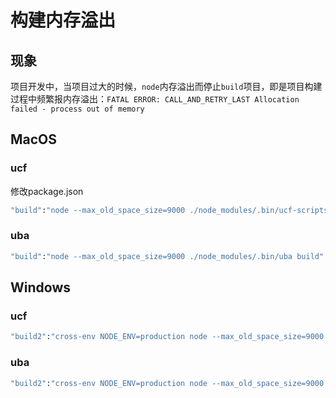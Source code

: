 # 构建内存溢出

<a name="a047b772"></a>
## 现象
项目开发中，当项目过大的时候，`node`内存溢出而停止`build`项目，即是项目构建过程中频繁报内存溢出：`FATAL ERROR: CALL_AND_RETRY_LAST Allocation failed - process out of memory`

<a name="4b86211f"></a>
## MacOS
<a name="uzLjD"></a>
### ucf
修改package.json

```bash
"build":"node --max_old_space_size=9000 ./node_modules/.bin/ucf-scripts build"
```

<a name="K5Sg6"></a>
### uba

```bash
"build":"node --max_old_space_size=9000 ./node_modules/.bin/uba build"
```

<a name="sukgB"></a>
## Windows
<a name="AWBOu"></a>
### ucf

```bash
"build2":"cross-env NODE_ENV=production node --max_old_space_size=9000 ./node_modules/ucf-scripts/bin/ucf-scripts build"
```

<a name="bZ5sx"></a>
### uba

```bash
"build2":"cross-env NODE_ENV=production node --max_old_space_size=9000 ./node_modules/uba-build/bin/uba-build -p"
```

